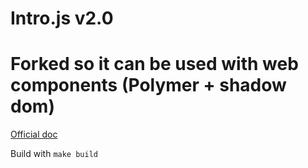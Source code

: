 # Intro.js v2.0

# Forked so it can be used with web components (Polymer + shadow dom)


[Official doc](https://github.com/usablica/intro.js/)


Build with `make build`

